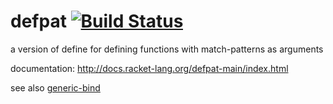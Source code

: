 defpat [![Build Status](https://travis-ci.org/AlexKnauth/defpat.png?branch=master)](https://travis-ci.org/AlexKnauth/defpat)
======

a version of define for defining functions with match-patterns as arguments

documentation: http://docs.racket-lang.org/defpat-main/index.html

see also [generic-bind](http://pkg-build.racket-lang.org/doc/generic-bind/index.html)

